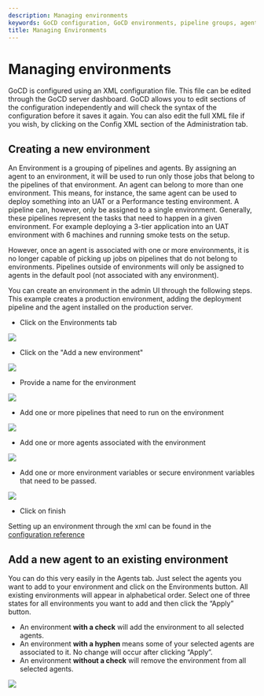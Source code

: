 ```yaml
---
description: Managing environments
keywords: GoCD configuration, GoCD environments, pipeline groups, agents, UAT environments, performance testing environment, production environment, deployment pipeline
title: Managing Environments
---
```


# Managing environments

GoCD is configured using an XML configuration file. This file can be edited through the GoCD server dashboard. GoCD allows you to edit sections of the configuration independently and will check the syntax of the configuration before it saves it again. You can also edit the full XML file if you wish, by clicking on the Config XML section of the Administration tab.

## Creating a new environment

An Environment is a grouping of pipelines and agents. By assigning an agent to an environment, it will be used to run only those jobs that belong to the pipelines of that environment. An agent can belong to more than one environment. This means, for instance, the same agent can be used to deploy something into an UAT or a Performance testing environment. A pipeline can, however, only be assigned to a single environment. Generally, these pipelines represent the tasks that need to happen in a given environment. For example deploying a 3-tier application into an UAT environment with 6 machines and running smoke tests on the setup.

However, once an agent is associated with one or more environments, it is no longer capable of picking up jobs on pipelines that do not belong to environments. Pipelines outside of environments will only be assigned to agents in the default pool (not associated with any environment).

You can create an environment in the admin UI through the following steps. This example creates a production environment, adding the deployment pipeline and the agent installed on the production server.

-   Click on the Environments tab

![](images/topnav_environments.png)

-   Click on the "Add a new environment"

![](images/env_click_new.png)

-   Provide a name for the environment

![](images/env_name.png)

-   Add one or more pipelines that need to run on the environment

![](images/env_pipelines.png)

-   Add one or more agents associated with the environment

![](images/env_agents.png)

-   Add one or more environment variables or secure environment variables that need to be passed.

![](images/env_env_variables.png)

-   Click on finish

Setting up an environment through the xml can be found in the [configuration reference](configuration_reference.html#environments)

## Add a new agent to an existing environment

You can do this very easily in the Agents tab. Just select the agents you want to add to your environment and click on the Environments button. All existing environments will appear in alphabetical order. Select one of three states for all environments you want to add and then click the “Apply” button.

-   An environment **with a check** will add the environment to all selected agents.
-   An environment **with a hyphen** means some of your selected agents are associated to it. No change will occur after clicking “Apply”.
-   An environment **without a check** will remove the environment from all selected agents.

![](images/associate_agent_environment.png)
